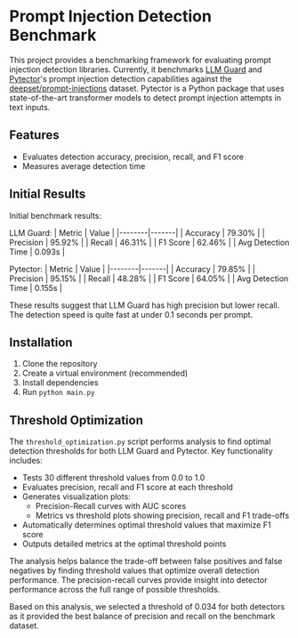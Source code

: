# Prompt Injection Detection Benchmark

This project provides a benchmarking framework for evaluating prompt injection detection libraries. Currently, it benchmarks [LLM Guard](https://github.com/laiyer-ai/llm-guard) and [Pytector](https://github.com/MaxMLang/pytector)'s prompt injection detection capabilities against the [deepset/prompt-injections](https://huggingface.co/datasets/deepset/prompt-injections) dataset. Pytector is a Python package that uses state-of-the-art transformer models to detect prompt injection attempts in text inputs.

## Features

- Evaluates detection accuracy, precision, recall, and F1 score
- Measures average detection time

## Initial Results

Initial benchmark results:

LLM Guard:
| Metric | Value |
|--------|-------|
| Accuracy | 79.30% |
| Precision | 95.92% |
| Recall | 46.31% |
| F1 Score | 62.46% |
| Avg Detection Time | 0.093s |

Pytector:
| Metric | Value |
|--------|-------|
| Accuracy | 79.85% |
| Precision | 95.15% |
| Recall | 48.28% |
| F1 Score | 64.05% |
| Avg Detection Time | 0.155s |

These results suggest that LLM Guard has high precision but lower recall. The detection speed is quite fast at under 0.1 seconds per prompt.

## Installation

1. Clone the repository
2. Create a virtual environment (recommended)
3. Install dependencies
4. Run `python main.py`


## Threshold Optimization

The `threshold_optimization.py` script performs analysis to find optimal detection thresholds for both LLM Guard and Pytector. Key functionality includes:

- Tests 30 different threshold values from 0.0 to 1.0
- Evaluates precision, recall and F1 score at each threshold
- Generates visualization plots:
  - Precision-Recall curves with AUC scores
  - Metrics vs threshold plots showing precision, recall and F1 trade-offs
- Automatically determines optimal threshold values that maximize F1 score
- Outputs detailed metrics at the optimal threshold points

The analysis helps balance the trade-off between false positives and false negatives by finding threshold values that optimize overall detection performance. The precision-recall curves provide insight into detector performance across the full range of possible thresholds.

Based on this analysis, we selected a threshold of 0.034 for both detectors as it provided the best balance of precision and recall on the benchmark dataset.

